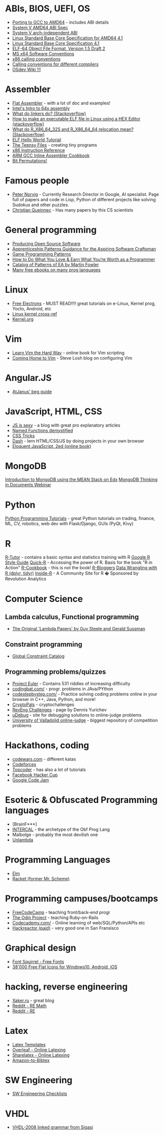# ABIs, BIOS, UEFI, OS
* [Porting to GCC to AMD64](http://www.ucw.cz/~hubicka/papers/amd64/amd64.html) - includes ABI details
* [System V AMD64 ABI Spec](http://refspecs.linuxbase.org/elf/x86_64-abi-0.98.pdf)
* [System V arch-independent ABI](http://www.sco.com/developers/devspecs/gabi41.pdf)
* [Linux Standard Base Core Specification for AMD64 4.1](http://refspecs.linuxfoundation.org/LSB_4.1.0/LSB-Core-AMD64/LSB-Core-AMD64/book1.html)
* [Linux Standard Base Core Specification 4.1](http://refspecs.linuxfoundation.org/LSB_4.1.0/LSB-Core-generic/LSB-Core-generic/book1.html)
* [ELF-64 Object File Format, Version 1.5 Draft 2](http://ftp.openwatcom.org/devel/docs/elf-64-gen.pdf)
* [MS x64 Software Conventions](https://msdn.microsoft.com/en-us/library/7kcdt6fy.aspx)
* [x86 calling conventions](https://en.wikipedia.org/wiki/X86_calling_conventions)
* [Calling conventions for different compilers](http://www.angelcode.com/dev/callconv/callconv.html)
* [OSdev Wiki !!!](http://wiki.osdev.org/Main_Page)

# Assembler
* [Flat Assembler](http://flatassembler.net/) - with a lot of doc and examples!
* [Intel's Intro to 64x assembly](https://software.intel.com/sites/default/files/m/d/4/1/d/8/Introduction_to_x64_Assembly.pdf)
* [What do linkers do? (Stackoverflow)](http://stackoverflow.com/questions/3322911/what-do-linkers-do/33690144#33690144)
* [How to make an executable ELF file in Linux using a HEX Editor (stackoverflow)](http://stackoverflow.com/questions/26294034/how-to-make-an-executable-elf-file-in-linux-using-a-hex-editor/30648229#30648229)
* [What do R_X86_64_32S and R_X86_64_64 relocation mean? (Stackoverflow)](http://stackoverflow.com/questions/6093547/what-do-r-x86-64-32s-and-r-x86-64-64-relocation-mean/33289761#33289761)
* [ELF Hello World Tutorial](http://www.cirosantilli.com/elf-hello-world/)
* [The Teensy Files](http://www.muppetlabs.com/~breadbox/software/tiny/) - creating tiny programs
* [x86 Instruction Reference](http://ref.x86asm.net/index.html)
* [ARM GCC Inline Assembler Cookbook](http://www.ethernut.de/en/documents/arm-inline-asm.html)
* [Bit Permutations!](http://programming.sirrida.de/bit_perm.html)


# Famous people
* [Peter Norvig](http://norvig.com/) - Currently Research Director in Google, AI specialist. Page full of papers and code in Lisp, Python of different projects like solving Sudokus and other puzzles.
* [Christian Queinnec](https://pages.lip6.fr/Christian.Queinnec/PDF/) - Has many papers by this CS scientists

# General programming
* [Producing Open Source Software](http://producingoss.com/en/index.html)
* [Apprenticeship Patterns Guidance for the Aspiring Software Craftsman](http://chimera.labs.oreilly.com/books/1234000001813/index.html)
* [Game Programming Patterns](http://gameprogrammingpatterns.com/)
* [How to Do What You Love & Earn What You’re Worth as a Programmer](https://leanpub.com/dowhatyoulove/read#leanpub-auto-the-single-most-important-thing-you-must-do-to-improve-your-programming-career)
* [Catalog of Patterns of EA by Martin Fowler](http://martinfowler.com/eaaCatalog/index.html)
* [Many free ebooks on many prog languages](https://github.com/vhf/free-programming-books/blob/master/free-programming-books.md)

# Linux
* [Free Electrons](http://free-electrons.com) - MUST READ!!!! great tutorials on e-Linux, Kernel prog, Yocto, Android, etc
* [Linux kernel cross-ref](http://lxr.free-electrons.com)
* [Kernel.org](http://kernel.org)

# Vim
* [Learn Vim the Hard Way](http://learnvimscriptthehardway.stevelosh.com/) - online book for Vim scripting
* [Coming Home to Vim](http://stevelosh.com/blog/2010/09/coming-home-to-vim) - Steve Losh blog on configuring Vim

# Angular.JS
* [AtJanus' beg guide](http://antjanus.com/blog/web-development-tutorials/front-end-development/comprehensive-beginner-guide-angularjs/)

# JavaScript, HTML, CSS
* [JS is sexy](http://javascriptissexy.com/) - a blog with great pro explanatory articles
* [Named Functions demystified](http://kangax.github.io/nfe/)
* [CSS Tricks](https://css-tricks.com/)
* [Dash](https://dash.generalassemb.ly/)  - lern HTML/CSS/JS by doing projects in your own browser
* [Eloquent JavaScript, 2ed (online book)](http://eloquentjavascript.net/)

# MongoDB
[Introduction to MongoDB using the MEAN Stack on Edx](https://www.edx.org/course/introduction-mongodb-using-mean-stack-mongodbx-m101x#!)
[MongoDB Thinking in Documents Webinar](https://www.mongodb.com/presentations/webinar-back-to-basics-thinking-in-documents?p=55f080b16d6f6e7e15030000&utm_campaign=T6_V2_DEV_AM_E5_Schema%20Design%20-%20A&utm_medium=email&utm_source=Eloqua)

# Python
[Python Programming Tutorials](https://pythonprogramming.net/) - great Python tutorials on trading, finance, ML, CV, robotics, web dev with Flask/Django, GUIs (PyQt, Kivy)

# R
[R-Tutor](http://www.r-tutor.com/) - contains a basic syntax and statistics training with R
[Google R Style Guide](https://google.github.io/styleguide/Rguide.xml)
[Quick-R](http://www.statmethods.net/) - Accessing the power of R. Basis for the book "R in Action"
[R-Cookbook](http://www.cookbook-r.com/) - this is not the book!
[R-Bloggers](http://www.r-bloggers.com/)
[Data Wrangling with R (dplyr, tidyr)](https://dl.dropboxusercontent.com/u/5896466/wrangling-webinar.pdf)
[Inside-R](http://www.inside-r.org/) - A Community Site for R � Sponsored by Revolution Analytics

# Computer Science
## Lambda calculus, Functional programming
* [The Original 'Lambda Papers' by Guy Steele and Gerald Sussman](http://library.readscheme.org/page1.html)

## Constraint programming
* [Global Constraint Catalog](http://sofdem.github.io/gccat/)

## Programming problems/quizzes
* [Project Euler](https://projecteuler.net) - Contains 531 riddles of increasing difficulty
* [codingbat.com/](http://codingbat.com/) - progr. problems in JAva/PYthon
* [codestepbystep.com/](http://www.codestepbystep.com/) - Practice solving coding problems online in your browser in C++, Java, Python, and more!
* [CryptoPals](http://cryptopals.com/) - cryptochallenges
* [RevEng Challenges](https://challenges.re) - page by Dennis Yurichev
* [uDebug](http://www.udebug.com) - site for debugging solutions to online-judge problems
* [University of Valladolid online-judge](https://uva.onlinejudge.org/) - biggest repository of competition problems

# Hackathons, coding
* [codewars.com](https://codewars.com) - different katas
* [Codeforces](http://codeforces.com/)
* [Topcoder](https://www.topcoder.com/) - has also a lot of tutorials
* [Facebook Hacker Cup](https://www.facebook.com/hackercup)
* [Google Code Jam](https://code.google.com/codejam/)

# Esoteric & Obfuscated Programming languages
* [BrainF***]
* [INTERCAL](http://www.catb.org/~esr/intercal/ick.htm) - the archetype of the Obf Prog Lang
* Malbolge - probably the most devilish one
* [Unlambda](http://www.madore.org/~david/programs/unlambda/)

# Programming Languages
* [Elm](http://elm-lang.org/)
* [Racket (former Mr. Scheme)](http://racket-lang.org/)

# Programming campuses/bootcamps
* [FreeCodeCamp](www.freecodecamp.com) - teaching front/back-end progr
* [The Odin Project](www.theodinproject.com) - teaching Ruby-on-Rails
* [Codecademy.com/](https://www.codecademy.com/) - Online learning of web/SQL/Python/APIs etc
* [Hackreactor (paid)](http://www.hackreactor.com/) - very good one in San Fransisco

# Graphical design
* [Font Squirrel - Free Fonts](https://www.fontsquirrel.com/)
* [38'000 Free Flat Icons for Windows10, Android, iOS](https://icons8.com/)

# hacking, reverse engineering
* [Xaker.ru](https://xakep.ru/) - great blog
* [Reddit - RE Math](https://www.reddit.com/r/REMath/)
* [Reddit - RE](https://www.reddit.com/r/ReverseEngineering/)

# Latex
* [Latex Templates](https://www.latextemplates.com)
* [Overleaf - Online Latexing](https://www.overleaf.com)
* [Sharelatex - Online Latexing](https://www.sharelatex.com)
* [Amazon-to-Bibtex](http://lead.to/amazon/en)

# SW Engineering
* [SW Engineering Checklists](http://www.rspa.com/spi/chklst.html)

# VHDL
* [VHDL-2008 linked grammar from Sigasi](http://insights.sigasi.com/tech/vhdl2008.ebnf.html)
